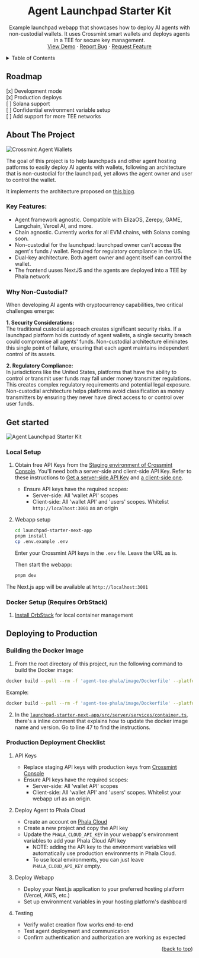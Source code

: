 <!-- Improved compatibility of back to top link -->

<a id="readme-top"></a>

<!-- PROJECT LOGO -->
<div align="center">
  <h1 align="center">Agent Launchpad Starter Kit</h1>

  <p align="center">
    Example launchpad webapp that showcases how to deploy AI agents with non-custodial wallets. It uses Crossmint smart wallets and deploys agents in a TEE for secure key management.
    <br />
    <a href="https://github.com/crossmint/agent-launchpad-starter">View Demo</a>
    ·
    <a href="https://github.com/crossmint/agent-launchpad-starter/issues/new?labels=bug&template=bug-report---.md">Report Bug</a>
    ·
    <a href="https://github.com/crossmint/agent-launchpad-starter/issues/new?labels=enhancement&template=feature-request---.md">Request Feature</a>
  </p>
</div>

<!-- TABLE OF CONTENTS -->
<details>
  <summary>Table of Contents</summary>
  <ol>
    <li>
      <a href="#roadmap">Roadmap</a>
    </li>
    <li>
      <a href="#about-the-project">About The Project</a>
      <ul>
        <li><a href="#why-non-custodial">Why Non-Custodial?</a></li>
      </ul>
    </li>
    <li>
      <a href="#get-started">Get Started</a>
      <ul>
        <li><a href="#local-setup">Local Setup</a></li>
        <li><a href="#docker-setup-requires-orbstack">Docker Setup (Requires OrbStack)</a></li>
      </ul>
    </li>
    <li>
    <a href="#deploying-to-production">Deploying to Production</a>
      <ul>
        <li><a href="#production-deployment-checklist">Production Deployment Checklist</a></li>
      </ul>
    </li>
  </ol>
</details>

<!-- ABOUT THE PROJECT -->

## Roadmap

[x] Development mode  
[x] Production deploys  
[ ] Solana support  
[ ] Confidential environment variable setup  
[ ] Add support for more TEE networks

## About The Project

![Crossmint Agent Wallets](https://github.com/user-attachments/assets/10f6f134-951a-4bea-8511-59e84940eb80)

The goal of this project is to help launchpads and other agent hosting patforms to easily
deploy AI agents with wallets, following an architecture that is non-custodial for the launchpad,
yet allows the agent owner and user to control the wallet.

It implements the architecture proposed on [this blog](https://article.app/alfonso/agent-launchpad-wallet-architecture).

### Key Features:

- Agent framework agnostic. Compatible with ElizaOS, Zerepy, GAME, Langchain, Vercel AI, and more.
- Chain agnostic. Currently works for all EVM chains, with Solana coming soon.
- Non-custodial for the launchpad: launchpad owner can't access the agent's funds / wallet. Required
  for regulatory compliance in the US.
- Dual-key architecture. Both agent owner and agent itself can control the wallet.
- The frontend uuses NextJS and the agents are deployed into a TEE by Phala network

### Why Non-Custodial?

When developing AI agents with cryptocurrency capabilities, two critical challenges emerge:

**1. Security Considerations:**  
The traditional custodial approach creates significant security risks. If a launchpad platform holds custody of agent wallets, a single security breach could compromise all agents' funds. Non-custodial architecture eliminates this single point of failure, ensuring that each agent maintains independent control of its assets.

**2. Regulatory Compliance:**  
In jurisdictions like the United States, platforms that have the ability to control or transmit user funds may fall under money transmitter regulations. This creates complex regulatory requirements and potential legal exposure. Non-custodial architecture helps platforms avoid classification as money transmitters by ensuring they never have direct access to or control over user funds.

## Get started

![Agent Launchpad Starter Kit](https://github.com/user-attachments/assets/364ad94a-cea1-42e5-928c-a75bc7b9709a)

### Local Setup

1. Obtain free API Keys from the [Staging environment of Crossmint Console](https://staging.crossmint.com). You'll need both a server-side and client-side API Key. Refer to these instructions to [Get a server-side API Key](https://docs.crossmint.com/introduction/platform/api-keys/server-side) and [a client-side one](https://docs.crossmint.com/introduction/platform/api-keys/client-side).

   - Ensure API keys have the required scopes:
     - Server-side: All 'wallet API' scopes
     - Client-side: All 'wallet API' and 'users' scopes. Whitelist `http://localhost:3001` as an origin

2. Webapp setup

   ```bash
   cd launchpad-starter-next-app
   pnpm install
   cp .env.example .env
   ```

   Enter your Crossmint API keys in the `.env` file. Leave the URL as is.

   Then start the webapp:

   ```bash
   pnpm dev
   ```

The Next.js app will be available at `http://localhost:3001`

### Docker Setup (Requires OrbStack)

1. [Install OrbStack](https://orbstack.dev/) for local container management

## Deploying to Production

### Building the Docker Image 


1. From the root directory of this project, run the following command to build the Docker image:

```bash
docker build --pull --rm -f 'agent-tee-phala/image/Dockerfile' --platform linux/amd64 -t '{your-image-name}:{version}' 'agent-tee-phala/image'
```

Example: 
```bash
docker build --pull --rm -f 'agent-tee-phala/image/Dockerfile' --platform linux/amd64 -t 'agentlaunchpadstarterkit:latest' 'agent-tee-phala/image'
```

2. In the [`launchpad-starter-next-app/src/server/services/container.ts`](launchpad-starter-next-app/src/server/services/container.ts), there's a inline comment that explains how to update the docker image name and version. Go to line 47 to find the instructions.

### Production Deployment Checklist

1. API Keys

   - Replace staging API keys with production keys from [Crossmint Console](https://www.crossmint.com/console)
   - Ensure API keys have the required scopes:
     - Server-side: All 'wallet API' scopes
     - Client-side: All 'wallet API' and 'users' scopes. Whitelist your webapp url as an origin.

2. Deploy Agent to Phala Cloud

   - Create an account on [Phala Cloud](https://cloud.phala.network)
   - Create a new project and copy the API key
   - Update the `PHALA_CLOUD_API_KEY` in your webapp's environment variables to add your Phala Cloud API key
      - NOTE: adding the API key to the environment variables will automatically use production environments in Phala Cloud. 
      - To use local environments, you can just leave `PHALA_CLOUD_API_KEY` empty.

3. Deploy Webapp

   - Deploy your Next.js application to your preferred hosting platform (Vercel, AWS, etc.)
   - Set up environment variables in your hosting platform's dashboard

4. Testing

   - Verify wallet creation flow works end-to-end
   - Test agent deployment and communication
   - Confirm authentication and authorization are working as expected

<p align="right">(<a href="#readme-top">back to top</a>)</p>
